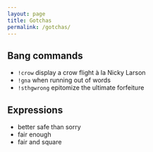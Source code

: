 ```yaml
---
layout: page
title: Gotchas
permalink: /gotchas/
---
```


## Bang commands

- `!crow` display a crow flight à la Nicky Larson
- `!gna` when running out of words
- `!sthgwrong` epitomize the ultimate forfeiture

## Expressions

- better safe than sorry
- fair enough
- fair and square